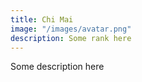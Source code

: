 ```yaml
---
title: Chi Mai
image: "/images/avatar.png"
description: Some rank here
---
```


Some description here
